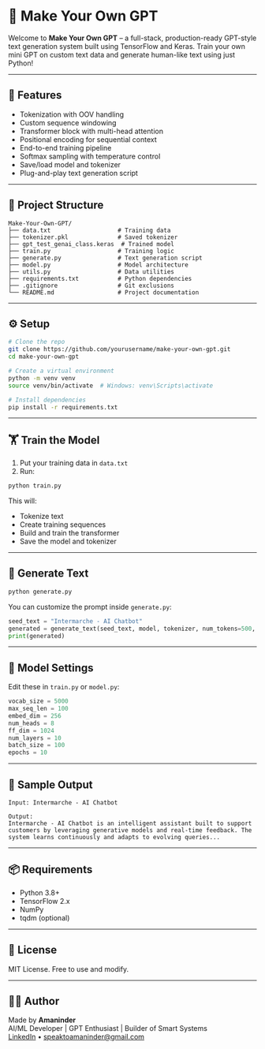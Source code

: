 
# 🤖 Make Your Own GPT

Welcome to **Make Your Own GPT** – a full-stack, production-ready GPT-style text generation system built using TensorFlow and Keras. Train your own mini GPT on custom text data and generate human-like text using just Python!

---

## 🚀 Features

- Tokenization with OOV handling  
- Custom sequence windowing  
- Transformer block with multi-head attention  
- Positional encoding for sequential context  
- End-to-end training pipeline  
- Softmax sampling with temperature control  
- Save/load model and tokenizer  
- Plug-and-play text generation script  

---

## 📁 Project Structure

```
Make-Your-Own-GPT/
├── data.txt                   # Training data
├── tokenizer.pkl              # Saved tokenizer
├── gpt_test_genai_class.keras  # Trained model
├── train.py                   # Training logic
├── generate.py                # Text generation script
├── model.py                   # Model architecture
├── utils.py                   # Data utilities
├── requirements.txt           # Python dependencies
├── .gitignore                 # Git exclusions
└── README.md                  # Project documentation
```

---

## ⚙️ Setup

```bash
# Clone the repo
git clone https://github.com/yourusername/make-your-own-gpt.git
cd make-your-own-gpt

# Create a virtual environment
python -m venv venv
source venv/bin/activate  # Windows: venv\Scripts\activate

# Install dependencies
pip install -r requirements.txt
```

---

## 🏋️ Train the Model

1. Put your training data in `data.txt`
2. Run:

```bash
python train.py
```

This will:
- Tokenize text  
- Create training sequences  
- Build and train the transformer  
- Save the model and tokenizer  

---

## 📝 Generate Text

```bash
python generate.py
```

You can customize the prompt inside `generate.py`:

```python
seed_text = "Intermarche - AI Chatbot"
generated = generate_text(seed_text, model, tokenizer, num_tokens=500, temperature=1.0)
print(generated)
```

---

## 🔧 Model Settings

Edit these in `train.py` or `model.py`:

```python
vocab_size = 5000
max_seq_len = 100
embed_dim = 256
num_heads = 8
ff_dim = 1024
num_layers = 10
batch_size = 100
epochs = 10
```

---

## 🧠 Sample Output

```
Input: Intermarche - AI Chatbot

Output:
Intermarche - AI Chatbot is an intelligent assistant built to support customers by leveraging generative models and real-time feedback. The system learns continuously and adapts to evolving queries...
```

---

## 📦 Requirements

- Python 3.8+
- TensorFlow 2.x
- NumPy
- tqdm (optional)

---

## 📜 License

MIT License. Free to use and modify.

---

## 👨‍💻 Author

Made by **Amaninder**  
AI/ML Developer | GPT Enthusiast | Builder of Smart Systems  
[LinkedIn](https://www.linkedin.com/in/amaninder-singh-826613112/) • speaktoamaninder@gmail.com
